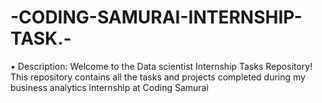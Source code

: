 # -CODING-SAMURAI-INTERNSHIP-TASK.-
• Description: Welcome to the Data scientist Internship Tasks Repository! This repository contains all the tasks and projects completed during my business analytics internship at Coding Samurai
